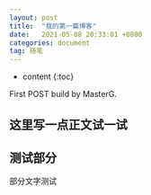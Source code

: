 ```yaml
---
layout: post
title:  "我的第一篇博客"
date:   2021-05-08 20:33:01 +0800
categories: document
tag: 随笔
---
```


* content
{:toc}


First POST build by MasterG.

这里写一点正文试一试
------------------------
## 测试部分
部分文字测试